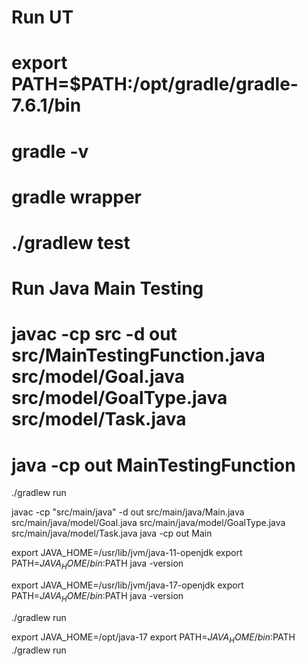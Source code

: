 # Run UT 
# export PATH=$PATH:/opt/gradle/gradle-7.6.1/bin
# gradle -v
# gradle wrapper
# ./gradlew test



# Run Java Main Testing
# javac -cp src -d out src/MainTestingFunction.java src/model/Goal.java src/model/GoalType.java src/model/Task.java
# java -cp out MainTestingFunction


./gradlew run



javac -cp "src/main/java" -d out src/main/java/Main.java src/main/java/model/Goal.java src/main/java/model/GoalType.java src/main/java/model/Task.java
java -cp out Main





export JAVA_HOME=/usr/lib/jvm/java-11-openjdk
export PATH=$JAVA_HOME/bin:$PATH
java -version


export JAVA_HOME=/usr/lib/jvm/java-17-openjdk
export PATH=$JAVA_HOME/bin:$PATH
java -version

./gradlew run

export JAVA_HOME=/opt/java-17
export PATH=$JAVA_HOME/bin:$PATH
./gradlew run
